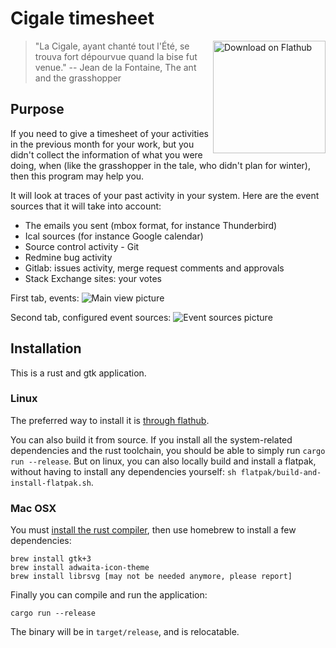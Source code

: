 # Cigale timesheet

<a  href='https://flathub.org/apps/details/com.github.emmanueltouzery.cigale'><img width='180' align='right' alt='Download on Flathub' src='https://flathub.org/assets/badges/flathub-badge-en.png'/></a>

> "La Cigale, ayant chanté tout l'Été, se trouva fort dépourvue quand la bise fut venue."
> -- Jean de la Fontaine, The ant and the grasshopper

## Purpose

If you need to give a timesheet of your activities in the previous month for
your work, but you didn't collect
the information of what you were doing, when (like the grasshopper in the tale, who didn't plan for winter), then this program may help you.

It will look at traces of your past activity in your system. Here are the event sources that it will take into account:

- The emails you sent (mbox format, for instance Thunderbird)
- Ical sources (for instance Google calendar)
- Source control activity - Git
- Redmine bug activity
- Gitlab: issues activity, merge request comments and approvals
- Stack Exchange sites: your votes

First tab, events:
![Main view picture](https://raw.githubusercontent.com/wiki/emmanueltouzery/cigale/cigale-main.png)

Second tab, configured event sources:
![Event sources picture](https://raw.githubusercontent.com/wiki/emmanueltouzery/cigale/cigale-event-sources.png)

## Installation

This is a rust and gtk application.

### Linux

The preferred way to install it is [through flathub](https://flathub.org/apps/details/com.github.emmanueltouzery.cigale).

You can also build it from source. If you install all the system-related
dependencies and the rust toolchain, you should be able to simply run `cargo run --release`.
But on linux, you can also locally build and install a flatpak, without having
to install any dependencies yourself: `sh flatpak/build-and-install-flatpak.sh`.

### Mac OSX

You must [install the rust compiler](https://www.rust-lang.org/tools/install), then use homebrew to install a few dependencies:

    brew install gtk+3
    brew install adwaita-icon-theme
    brew install librsvg [may not be needed anymore, please report]

Finally you can compile and run the application:

    cargo run --release

The binary will be in `target/release`, and is relocatable.

